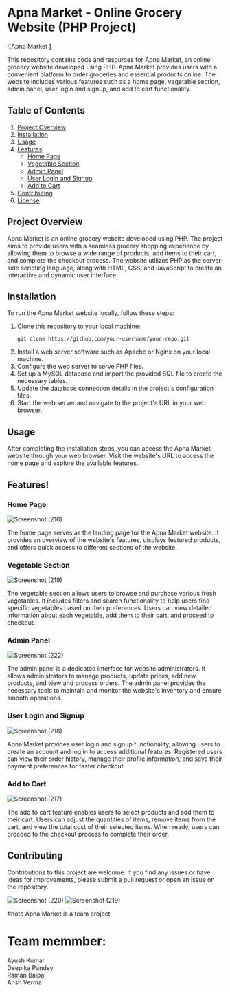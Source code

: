 # Apna Market - Online Grocery Website (PHP Project)

![Apna Market ]

This repository contains code and resources for Apna Market, an online grocery website developed using PHP. Apna Market provides users with a convenient platform to order groceries and essential products online. The website includes various features such as a home page, vegetable section, admin panel, user login and signup, and add to cart functionality.

## Table of Contents
1. [Project Overview](#project-overview)
2. [Installation](#installation)
3. [Usage](#usage)
4. [Features](#features)
   - [Home Page](#home-page)
   - [Vegetable Section](#vegetable-section)
   - [Admin Panel](#admin-panel)
   - [User Login and Signup](#user-login-and-signup)
   - [Add to Cart](#add-to-cart)
5. [Contributing](#contributing)
6. [License](#license)

## Project Overview

Apna Market is an online grocery website developed using PHP. The project aims to provide users with a seamless grocery shopping experience by allowing them to browse a wide range of products, add items to their cart, and complete the checkout process. The website utilizes PHP as the server-side scripting language, along with HTML, CSS, and JavaScript to create an interactive and dynamic user interface.

## Installation

To run the Apna Market website locally, follow these steps:

1. Clone this repository to your local machine:
   ```
   git clone https://github.com/your-username/your-repo.git
   ```
2. Install a web server software such as Apache or Nginx on your local machine.
3. Configure the web server to serve PHP files.
4. Set up a MySQL database and import the provided SQL file to create the necessary tables.
5. Update the database connection details in the project's configuration files.
6. Start the web server and navigate to the project's URL in your web browser.

## Usage

After completing the installation steps, you can access the Apna Market website through your web browser. Visit the website's URL to access the home page and explore the available features.

## Features!


### Home Page 

![Screenshot (216)](https://github.com/ayushspn123/Apnamarket/assets/78543116/9a77c4df-7ad4-455f-895b-3c9436a30ac1)

The home page serves as the landing page for the Apna Market website. It provides an overview of the website's features, displays featured products, and offers quick access to different sections of the website.

### Vegetable Section
![Screenshot (219)](https://github.com/ayushspn123/Apnamarket/assets/78543116/6a9f830c-a82e-40f6-985e-23a4b91d8ea5)

The vegetable section allows users to browse and purchase various fresh vegetables. It includes filters and search functionality to help users find specific vegetables based on their preferences. Users can view detailed information about each vegetable, add them to their cart, and proceed to checkout.

### Admin Panel
![Screenshot (222)](https://github.com/ayushspn123/Apnamarket/assets/78543116/7ce77fba-ff51-470e-b445-86f7ca164cfc)

The admin panel is a dedicated interface for website administrators. It allows administrators to manage products, update prices, add new products, and view and process orders. The admin panel provides the necessary tools to maintain and monitor the website's inventory and ensure smooth operations.

### User Login and Signup
![Screenshot (218)](https://github.com/ayushspn123/Apnamarket/assets/78543116/cd6a8e55-2158-4f91-9019-ec7829dc4f92)

Apna Market provides user login and signup functionality, allowing users to create an account and log in to access additional features. Registered users can view their order history, manage their profile information, and save their payment preferences for faster checkout.

### Add to Cart
![Screenshot (217)](https://github.com/ayushspn123/Apnamarket/assets/78543116/9498e081-5819-4f0d-acc3-cd4c578e1957)

The add to cart feature enables users to select products and add them to their cart. Users can adjust the quantities of items, remove items from the cart, and view the total cost of their selected items. When ready, users can proceed to the checkout process to complete their order.

## Contributing

Contributions to this project are welcome. If you find any issues or have ideas for improvements, please submit a pull request or open an issue on the repository.

![Screenshot (220)](https://github.com/ayushspn123/Apnamarket/assets/78543116/63f4f9c4-9b2b-46b1-8023-18444bc2ea69)
![Screenshot (219)](https://github.com/ayushspn123/Apnamarket/assets/78543116/1eec4813-04d5-47d2-85cc-8afc5c428f7b)











#note
Apna Market is a team  project 
# Team memmber:
Ayush Kumar <br/>
Deepika Pandey <br/>
Raman Bajpai <br/>
Ansh Verma


